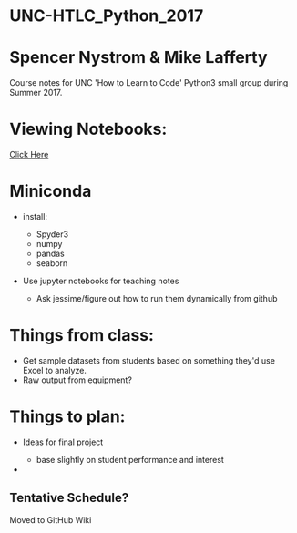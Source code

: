 # UNC-HTLC_Python_2017
# Spencer Nystrom & Mike Lafferty
Course notes for UNC 'How to Learn to Code' Python3 small group during Summer 2017. 


# Viewing Notebooks:
[Click Here](http://nbviewer.jupyter.org/github/snystrom/UNC-HTLC_Python_2017/tree/master/)

# Miniconda
 - install:
	- Spyder3
	- numpy 
	- pandas 
	- seaborn

 - Use jupyter notebooks for teaching notes
 	- Ask jessime/figure out how to run them dynamically from github

# Things from class:
 - Get sample datasets from students based on something they'd use Excel to analyze.
 - Raw output from equipment?

# Things to plan:
- Ideas for final project
  - base slightly on student performance and interest

-  

## Tentative Schedule?
Moved to GitHub Wiki
